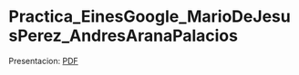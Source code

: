 # Practica_EinesGoogle_MarioDeJesusPerez_AndresAranaPalacios

Presentacion: [PDF](https://docs.google.com/presentation/d/15Ok0Lv5tUCFn_C8QcJ-GZCz4pNLNHX0e3kIjvb8u3zc/edit?usp=sharing)
